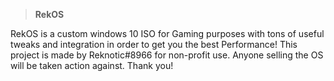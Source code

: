 >**RekOS**

RekOS is a custom windows 10 ISO for Gaming purposes with tons of useful tweaks and integration in order to get you the best Performance!
This project is made by Reknotic#8966 for non-profit use. Anyone selling the OS will be taken action against. Thank you!

